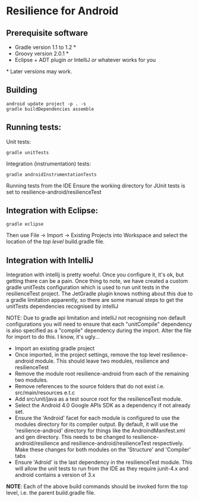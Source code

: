 Resilience for Android
======================

Prerequisite software
---------------------

* Gradle version 1.1 to 1.2 *
* Groovy version 2.0.1 *
* Eclipse + ADT plugin *or* IntelliJ *or* whatever works for you

\* Later versions may work.

Building
--------

    android update project -p . -s
    gradle buildDependencies assemble

Running tests:
--------------

  Unit tests:

    gradle unitTests

  Integration (instrumentation) tests:

    gradle androidInstrumentationTests

  Running tests from the IDE
	Ensure the working directory for JUnit tests is set to resilience-android/resilienceTest


Integration with Eclipse:
-------------------------

    gradle eclipse

  Then use File -> Import -> Existing Projects into Workspace and select the location of the *top level* build.gradle file.

Integration with IntelliJ
-------------------------

  Integration with intellij is pretty woeful.  Once you configure it, it's ok, but getting there can be a pain.  Once thing to note, we have created a custom gradle unitTests configuration which is used to run unit tests in the resilienceTest project. The JetGradle plugin knows nothing about this due to a gradle limitation apparently, so there are some manual steps to get the unitTests dependencies recognised by intelliJ

  NOTE:  Due to gradle api limitation and intelliJ not recognising non default configurations you will need to ensure that each "unitCompile" dependency is also specified as a "compile" dependency during the import.  Alter the file for import to do this.  I know, it's ugly...

  -  Import an existing gradle project
  -  Once imported, in the project settings, remove the top level resilience-android module.  This should leave two modules, resilience and resilienceTest	
  - Remove the module root resilience-android from each of the remaining two modules.
  -  Remove references to the source folders that do not exist i.e. src/main/resources e.t.c	
  -  Add src/unit/java as a test source root for the resilienceTest module.	
  -  Select the Android 4.0 Google APIs SDK as a dependency if not already set.	
  -  Ensure the 'Android' facet for each module is configured to use the modules directory for its compiler output.  By default, it will use the 'resilience-android' directory for things like the AndroindManifest.xml and gen directory. This needs to be changed to resilience-android/resilience and resilience-android/resilienceTest respectively.  Make these changes for both modules on the 'Structure' and 'Compiler' tabs	
  -  Ensure 'Adroid' is the last dependency in the resilienceTest module.  This will allow the unit tests to run from the IDE as they require junit-4.x and android contains a version of 3.x
	

**NOTE**: Each of the above build commands should be invoked form the top level, i.e. the parent  build.gradle file.
